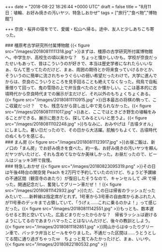 
+++
date = "2018-08-22 18:26:44 +0000 UTC"
draft = false
title = "8月11日：埴輪、お好み焼きの汚いヤツ、特急しおかぜ"
tags = ["旅行","食べ物","博物館"]

+++
奈良・桜井の宿をでて、愛媛・松山へ帰る。途中、友人と少しあちこち寄った。

<div class="section">
    ### 橿原考古学研究所付属博物館
    {{< figure src="/images/20180811111318.jpg"  >}}まずは、橿原の古学研究所付属博物館へ。中学生か、高校生の頃以来かな？　ちょっと懐かしいかも。学校が奈良だったせいもあって、昔はこういうのが好きで、本当は歴史学者になれたらいいなぁ、なんて思ってたのだけど、まぁ、周囲の期待とか将来食っていけるかとか、そういうのに簡単に流されちゃうぐらいの弱い希望だったわけで。大学に進んでからは、奈良のこういうところを見手回ることも絶えてなくなった。飛鳥で自転車借りて回って、鬼の雪隠の上で弁当食べたのとか懐かしい。ここは基本的に古墳時代から奈良時代までの展示が主だけど、それ以外のもちょくちょくある。{{< figure src="/images/20180811110915.jpg"  >}}日本最古の将棋の駒って、ここ収蔵だっけ？　でも、残念ながら貸し出し中で見られなかった。{{< figure src="/images/20180811111017.jpg"  >}}あと、ここではときどき野生の埴輪をみることができる。展示に飽きたら、探してみるといいと思うよ。{{< figure src="/images/20180811102248.jpg"  >}}ちなみに、おみやげは「古墳タオル」にしました。暑い日だったので、その日から大活躍。肌触りもよくて、古墳時代のぬくもりを感じる。

</div>
<div class="section">
    ### まん房
    {{< figure src="/images/20180811123917.jpg"  >}}お昼ご飯は、新ノ口の「まん房」でお好み焼きを食べた。約一名、お好み焼きの汚いヤツを頼んだヤツがいたけど、それも含めてなかなか美味しかった。お昼だったので、ビールはジョッキ3杯で我慢。

</div>
<div class="section">
    ### 特急しおかぜ
    {{< figure src="/images/20180823095319.png"  >}}その日は午後4時台の関空発 Peach を2万円で予約していたのだけど、ちょうど予讃線の不通区間（観音寺のあたり）が復旧したそうなので、キャンセルして JR で帰った。開通記念だし、奮発してグリーン車だぜ！！{{< figure src="/images/20180811142932.jpg"  >}}ただ、この日は帰省のラッシュだったみたいで……新幹線は指定席がとれず。1号車から3号車の自由席からあぶれた人が11号車のデッキまで占領していて、「うげぇ……これに乗るのかよ！」って感じだった。{{< figure src="/images/20180811142551.jpg"  >}}もっとも、数本遅らせると割と空いていた。広島どまりだったからかな？　帰省ラッシュは避けるようにしてるのであまりハマったことはないんだけど、後々の教訓としよう。{{< figure src="/images/20180811182851.jpg"  >}}岡山からはゆったりグリーン車で、バッテラ弁当とビールをやりました。不通だった区間は……うとうとしてる間に通り過ぎちゃったｗ　ちょっと見てみたかったけど、まぁ、いいや。{{< figure src="/images/20180822180532.png"  >}}

</div>

